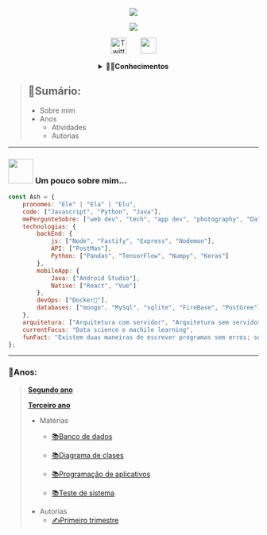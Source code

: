 
<p align="center">

  <a href="https://github.com/cemeterydriiver/readme-typing-svg">
    <img src="https://readme-typing-svg.demolab.com/?lines=Ashlyn%20Iero&center=true&width=440&height=45&color=f75c7e&vCenter=true&pause=1000&size=22" /></a>
</p>
<p align="center">

  <a href="https://github.com/cemeterydriiver/readme-typing-svg">
    <img src="https://readme-typing-svg.demolab.com/?lines=Back-end%20web%20e%20app%20developer;Terceiro%20ano%20EM;Técnico%20em%20DS;Sempre%20aprendendo%20coisas%20novas&font=Fira%20Code&center=true&width=440&height=45&color=f75c7e&vCenter=true&pause=1000&size=22" /></a>
</p>

<p align="center">
  &#8287;&#8287;&#8287;&#8287;&#8287;
  <a href="https://twitter.com/ashluvspython"><img width="32px" alt="Twitter" title="Twitter" src="https://i.imgur.com/OXZM1L6.png"/></a>
  &#8287;&#8287;&#8287;&#8287;&#8287;
  <a href="https://discord.com/channels/@me" alt="Discord" title="Discord"><img width="32px" src="https://i.imgur.com/OViZO8J.png"/></a>
  &#8287;&#8287;&#8287;&#8287;&#8287;
</p>
<div align="center">
  <details>
    <summary><b>👨‍💻Conhecimentos</b></summary>
    <p>
  <img alt="html5" src="https://img.shields.io/badge/-HTML5-E34F26?style=flat-square&logo=html5&logoColor=white" />
  <img alt="CSS" src="https://img.shields.io/badge/-CSS3-1572B6?style=flat-square&logo=CSS3&logoColor=white" />
  <img alt="js" src="https://img.shields.io/badge/-JavaScript-F7DF1E?style=flat-square&logo=CSS3&logoColor=white" />
  <img alt="TypeScript" src="https://img.shields.io/badge/-TypeScript-007ACC?style=flat-square&logo=typescript&logoColor=white" />
  <img alt="React" src="https://img.shields.io/badge/-React-45b8d8?style=flat-square&logo=react&logoColor=white" />
  <img alt="angular" src="https://img.shields.io/badge/-Angular-DD0031?style=flat-square&logo=angular&logoColor=white" />
  <img alt="Nodejs" src="https://img.shields.io/badge/-Nodejs-43853d?style=flat-square&logo=Node.js&logoColor=white" />
  <img alt="java" src="https://img.shields.io/badge/-Java-D35400?style=flat-square&logo=Java&logoColor=white" />
  <img alt="python" src="https://img.shields.io/badge/-Python-3776AB?style=flat-square&logo=Python&logoColor=white" />
  <img alt="MongoDB" src="https://img.shields.io/badge/-MongoDB-13aa52?style=flat-square&logo=mongodb&logoColor=white" />
  <img alt="MySql" src="https://img.shields.io/badge/-MySQL-4479A1?style=flat-square&logo=MySQL&logoColor=white" />
  <img alt="git" src="https://img.shields.io/badge/-Git-F05032?style=flat-square&logo=git&logoColor=white" />
  <img alt="npm" src="https://img.shields.io/badge/-NPM-CB3837?style=flat-square&logo=npm&logoColor=white" />
  <img alt="raspbery" src="https://img.shields.io/badge/-Raspberry-A22846?style=flat-square&logo=RaspberryPi&logoColor=white" />
  <img alt="wordpress" src="https://img.shields.io/badge/-WordPress-21759B?style=flat-square&logo=WordPress&logoColor=white" />
  <img alt="bootstrap" src="https://img.shields.io/badge/-Bootstrap-7952B3?style=flat-square&logo=Bootstrap&logoColor=white" />
  <img alt=".net" src="https://img.shields.io/badge/-.net-512BD4?style=flat-square&logo=.NET&logoColor=white" />
</p>
  </details>
</div>

> ## __📂Sumário:__
> - Sobre mim
> - Anos
>   - Atividades
>   - Autorias
---
### <img src="https://media.giphy.com/media/VgCDAzcKvsR6OM0uWg/giphy.gif" width="50"> **Um pouco sobre mim...**

```javascript
const Ash = {
    pronomes: "Ele" | "Ela" | "Elu",
    code: ["Javascript", "Python", "Java"],
    mePergunteSobre: ["web dev", "tech", "app dev", "photography", "Data Science"],
    technologias: {
        backEnd: {
            js: ["Node", "Fastify", "Express", "Nodemon"],
            API: ["PostMan"],
            Python: ["Pandas", "TensorFlow", "Numpy", "Keras"]
        },
        mobileApp: {
            Java: ["Android Studio"],
            Native: ["React", "Vue"]
        },
        devOps: ["Docker🐳"],
        databases: ["mongo", "MySql", "sqlite", "FireBase", "PostGree"]
    },
    arquitetura: ["Arquitetura com servidor", "Arquitetura sem servidor",  "Progressive web applications", "Single page applications", "Aplicações mobile"],
    currentFocus: "Data science e machile learning",
    funFact: "Existem duas maneiras de escrever programas sem erros; só a terceira funciona"
};
```
---
### __📝Anos:__ 
>__[Segundo ano](https://github.com/cemeterydriiver/portfolioDS/tree/main/2Ano)__
>
>__[Terceiro ano](https://github.com/cemeterydriiver/portfolioDS/tree/main/3Ano)__
> - Matérias
>   - [📚Banco de dados](https://github.com/cemeterydriiver/portfolioDS/tree/main/3Ano/bancoDeDados)
>
>   - [📚Diagrama de clases](https://github.com/cemeterydriiver/portfolioDS/tree/main/3Ano/diagramaClasses)
>
>   - [📚Programação de aplicativos](https://github.com/cemeterydriiver/portfolioDS/tree/main/3Ano/progDeApp)
>
>   - [📚Teste de sistema](https://github.com/cemeterydriiver/portfolioDS/tree/main/3Ano/testeDeSistema)       
> - Autorias
>   - [✍️Primeiro trimestre](https://github.com/cemeterydriiver/portfolioDS/tree/main/3Ano/autorias/1Trimestre)

